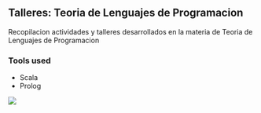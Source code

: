## Talleres: Teoria de Lenguajes de Programacion

Recopilacion actividades y talleres desarrollados en la materia de Teoria de Lenguajes de Programacion


### Tools used
- Scala
- Prolog
<a href="https://skillicons.dev">
  <img src="https://skillicons.dev/icons?i=scala,git,github,vscode&theme=dark" />
</a>
